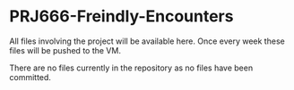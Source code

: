 # PRJ666-Freindly-Encounters
All files involving the project will be available here. Once every week these files will be pushed to the VM.

There are no files currently in the repository as no files have been committed.
